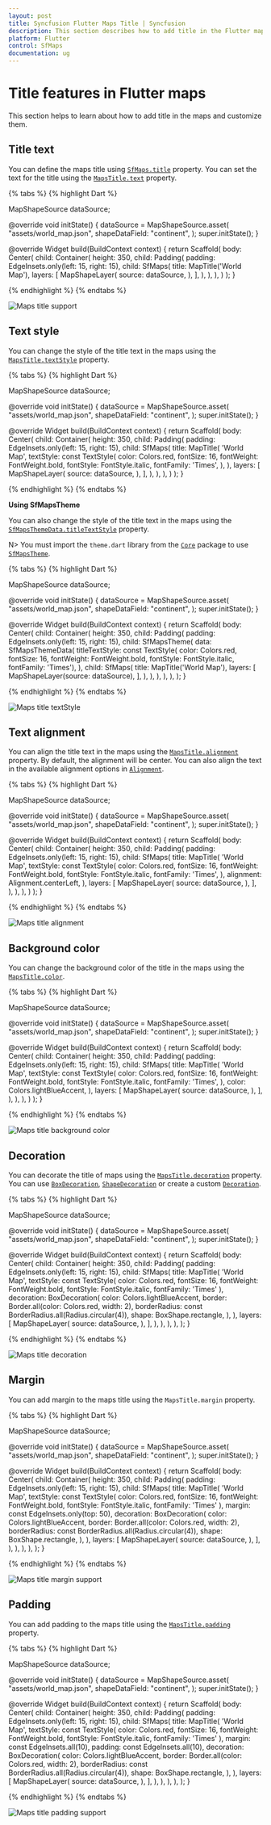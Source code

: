```yaml
---
layout: post
title: Syncfusion Flutter Maps Title | Syncfusion
description: This section describes how to add title in the Flutter maps and how to customize its appearance based on the application requirement.
platform: Flutter
control: SfMaps
documentation: ug
---
```


# Title features in Flutter maps

This section helps to learn about how to add title in the maps and customize them.

## Title text

You can define the maps title using [`SfMaps.title`](https://pub.dev/documentation/syncfusion_flutter_maps/latest/maps/SfMaps/title.html) property. You can set the text for the title using the [`MapsTitle.text`](https://pub.dev/documentation/syncfusion_flutter_maps/latest/maps/MapTitle/text.html) property.

{% tabs %}
{% highlight Dart %}

MapShapeSource dataSource;

@override
void initState() {
  dataSource = MapShapeSource.asset(
    "assets/world_map.json",
    shapeDataField: "continent",
  );
  super.initState();
}

@override
Widget build(BuildContext context) {
  return Scaffold(
     body: Center(
       child: Container(
         height: 350,
         child: Padding(
           padding: EdgeInsets.only(left: 15, right: 15),
           child: SfMaps(
             title: MapTitle('World Map'),
             layers: [
               MapShapeLayer(
                 source: dataSource,
               ),
             ],
           ),
         ),
       ),
     )
   );
}

{% endhighlight %}
{% endtabs %}

![Maps title support](images/title/default_title.png)

## Text style

You can change the style of the title text in the maps using the [`MapsTitle.textStyle`](https://pub.dev/documentation/syncfusion_flutter_maps/latest/maps/MapTitle/textStyle.html) property.

{% tabs %}
{% highlight Dart %}

MapShapeSource dataSource;

@override
void initState() {
  dataSource = MapShapeSource.asset(
    "assets/world_map.json",
    shapeDataField: "continent",
  );
  super.initState();
}

@override
Widget build(BuildContext context) {
  return Scaffold(
     body: Center(
       child: Container(
         height: 350,
         child: Padding(
           padding: EdgeInsets.only(left: 15, right: 15),
           child: SfMaps(
             title: MapTitle(
               'World Map',
               textStyle: const TextStyle(
                  color: Colors.red,
                  fontSize: 16,
                  fontWeight: FontWeight.bold,
                  fontStyle: FontStyle.italic,
                  fontFamily: 'Times',
               ),
             ),
             layers: [
               MapShapeLayer(
                 source: dataSource,
               ),
             ],
           ),
         ),
       ),
     )
   );
}

{% endhighlight %}
{% endtabs %}

<b>Using SfMapsTheme</b>

You can also change the style of the title text in the maps using the [`SfMapsThemeData.titleTextStyle`](https://pub.dev/documentation/syncfusion_flutter_core/latest/theme/SfMapsThemeData/titleTextStyle.html) property.

N> You must import the `theme.dart` library from the [`Core`](https://pub.dev/packages/syncfusion_flutter_core) package to use [`SfMapsTheme`](https://pub.dev/documentation/syncfusion_flutter_core/latest/theme/SfMapsTheme-class.html).

{% tabs %}
{% highlight Dart %}

MapShapeSource dataSource;

@override
void initState() {
  dataSource = MapShapeSource.asset(
    "assets/world_map.json",
    shapeDataField: "continent",
  );
  super.initState();
}

@override
Widget build(BuildContext context) {
  return Scaffold(
    body: Center(
      child: Container(
        height: 350,
        child: Padding(
          padding: EdgeInsets.only(left: 15, right: 15),
          child: SfMapsTheme(
            data: SfMapsThemeData(
              titleTextStyle: const TextStyle(
                color: Colors.red,
                fontSize: 16,
                fontWeight: FontWeight.bold,
                fontStyle: FontStyle.italic,
                fontFamily: 'Times'),
              ),
            child: SfMaps(
              title: MapTitle('World Map'),
              layers: [
                 MapShapeLayer(source: dataSource),
               ],
            ),
          ),
        ),
      ),
    ),
  );
}

{% endhighlight %}
{% endtabs %}

![Maps title textStyle](images/title/textStyle.png)

## Text alignment

You can align the title text in the maps using the [`MapsTitle.alignment`](https://pub.dev/documentation/syncfusion_flutter_maps/latest/maps/MapTitle/alignment.html) property. By default, the alignment will be center. You can also align the text in the available alignment options in [`Alignment`](https://api.flutter.dev/flutter/painting/Alignment-class.html).

{% tabs %}
{% highlight Dart %}

MapShapeSource dataSource;

@override
void initState() {
  dataSource = MapShapeSource.asset(
    "assets/world_map.json",
    shapeDataField: "continent",
  );
  super.initState();
}

@override
Widget build(BuildContext context) {
  return Scaffold(
     body: Center(
       child: Container(
         height: 350,
         child: Padding(
           padding: EdgeInsets.only(left: 15, right: 15),
           child: SfMaps(
             title: MapTitle(
               'World Map',
               textStyle: const TextStyle(
                  color: Colors.red,
                  fontSize: 16,
                  fontWeight: FontWeight.bold,
                  fontStyle: FontStyle.italic,
                  fontFamily: 'Times',
               ),
               alignment: Alignment.centerLeft,
             ),
             layers: [
               MapShapeLayer(
                 source: dataSource,
               ),
             ],
           ),
         ),
       ),
     )
   );
}

{% endhighlight %}
{% endtabs %}

![Maps title alignment](images/title/alignment.png)

## Background color

You can change the background color of the title in the maps using the [`MapsTitle.color`](https://pub.dev/documentation/syncfusion_flutter_maps/latest/maps/MapTitle/color.html).

{% tabs %}
{% highlight Dart %}

MapShapeSource dataSource;

@override
void initState() {
  dataSource = MapShapeSource.asset(
    "assets/world_map.json",
    shapeDataField: "continent",
  );
  super.initState();
}

@override
Widget build(BuildContext context) {
  return Scaffold(
     body: Center(
       child: Container(
         height: 350,
         child: Padding(
           padding: EdgeInsets.only(left: 15, right: 15),
           child: SfMaps(
             title: MapTitle(
               'World Map',
               textStyle: const TextStyle(
                  color: Colors.red,
                  fontSize: 16,
                  fontWeight: FontWeight.bold,
                  fontStyle: FontStyle.italic,
                  fontFamily: 'Times',
               ),
               color: Colors.lightBlueAccent,
             ),
             layers: [
               MapShapeLayer(
                 source: dataSource,
               ),
             ],
           ),
         ),
       ),
     )
   );
}

{% endhighlight %}
{% endtabs %}

![Maps title background color](images/title/background_color.png)

## Decoration

You can decorate the title of maps using the [`MapsTitle.decoration`](https://pub.dev/documentation/syncfusion_flutter_maps/latest/maps/MapTitle/decoration.html) property. You can use [`BoxDecoration`](https://api.flutter.dev/flutter/painting/BoxDecoration-class.html), [`ShapeDecoration`](https://api.flutter.dev/flutter/painting/ShapeDecoration-class.html) or create a custom [`Decoration`](https://api.flutter.dev/flutter/painting/Decoration-class.html).

{% tabs %}
{% highlight Dart %}

MapShapeSource dataSource;

@override
void initState() {
  dataSource = MapShapeSource.asset(
    "assets/world_map.json",
    shapeDataField: "continent",
  );
  super.initState();
}

@override
Widget build(BuildContext context) {
    return Scaffold(
      body: Center(
        child: Container(
          height: 350,
          child: Padding(
            padding: EdgeInsets.only(left: 15, right: 15),
            child: SfMaps(
              title: MapTitle(
                'World Map',
                textStyle: const TextStyle(
                    color: Colors.red,
                    fontSize: 16,
                    fontWeight: FontWeight.bold,
                    fontStyle: FontStyle.italic,
                    fontFamily: 'Times'
                ),
                decoration: BoxDecoration(
                  color: Colors.lightBlueAccent,
                  border: Border.all(color: Colors.red, width: 2),
                  borderRadius: const BorderRadius.all(Radius.circular(4)),
                  shape: BoxShape.rectangle,
                ),
              ),
              layers: [
                MapShapeLayer(
                  source: dataSource,
                ),
              ],
            ),
          ),
        ),
      ),
   );
}

{% endhighlight %}
{% endtabs %}

![Maps title decoration](images/title/decoration.png)

## Margin

You can add margin to the maps title using the `MapsTitle.margin` property.

{% tabs %}
{% highlight Dart %}

MapShapeSource dataSource;

@override
void initState() {
  dataSource = MapShapeSource.asset(
    "assets/world_map.json",
    shapeDataField: "continent",
  );
  super.initState();
}

@override
Widget build(BuildContext context) {
    return Scaffold(
      body: Center(
        child: Container(
          height: 350,
          child: Padding(
            padding: EdgeInsets.only(left: 15, right: 15),
            child: SfMaps(
              title: MapTitle(
                'World Map',
                textStyle: const TextStyle(
                    color: Colors.red,
                    fontSize: 16,
                    fontWeight: FontWeight.bold,
                    fontStyle: FontStyle.italic,
                    fontFamily: 'Times'
                ),
                margin: const EdgeInsets.only(top: 50),
                decoration: BoxDecoration(
                  color: Colors.lightBlueAccent,
                  border: Border.all(color: Colors.red, width: 2),
                  borderRadius: const BorderRadius.all(Radius.circular(4)),
                  shape: BoxShape.rectangle,
                ),
              ),
              layers: [
                MapShapeLayer(
                  source: dataSource,
                ),
              ],
            ),
          ),
        ),
      ),
   );
}

{% endhighlight %}
{% endtabs %}

![Maps title margin support](images/title/margin.png)

## Padding

You can add padding to the maps title using the [`MapsTitle.padding`](https://pub.dev/documentation/syncfusion_flutter_maps/latest/maps/MapTitle/padding.html) property.

{% tabs %}
{% highlight Dart %}

MapShapeSource dataSource;

@override
void initState() {
  dataSource = MapShapeSource.asset(
    "assets/world_map.json",
    shapeDataField: "continent",
  );
  super.initState();
}

@override
Widget build(BuildContext context) {
    return Scaffold(
      body: Center(
        child: Container(
          height: 350,
          child: Padding(
            padding: EdgeInsets.only(left: 15, right: 15),
            child: SfMaps(
              title: MapTitle(
                'World Map',
                textStyle: const TextStyle(
                    color: Colors.red,
                    fontSize: 16,
                    fontWeight: FontWeight.bold,
                    fontStyle: FontStyle.italic,
                    fontFamily: 'Times'
                ),
                margin: const EdgeInsets.all(10),
                padding: const EdgeInsets.all(10),
                decoration: BoxDecoration(
                  color: Colors.lightBlueAccent,
                  border: Border.all(color: Colors.red, width: 2),
                  borderRadius: const BorderRadius.all(Radius.circular(4)),
                  shape: BoxShape.rectangle,
                ),
              ),
              layers: [
                MapShapeLayer(
                  source: dataSource,
                ),
              ],
            ),
          ),
        ),
      ),
   );
}

{% endhighlight %}
{% endtabs %}

![Maps title padding support](images/title/padding.png)
